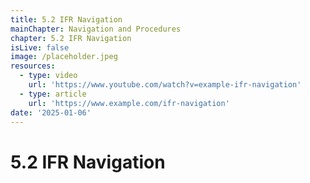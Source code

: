 ```yaml
---
title: 5.2 IFR Navigation
mainChapter: Navigation and Procedures
chapter: 5.2 IFR Navigation
isLive: false
image: /placeholder.jpeg
resources:
  - type: video
    url: 'https://www.youtube.com/watch?v=example-ifr-navigation'
  - type: article
    url: 'https://www.example.com/ifr-navigation'
date: '2025-01-06'
---
```


# 5.2 IFR Navigation
